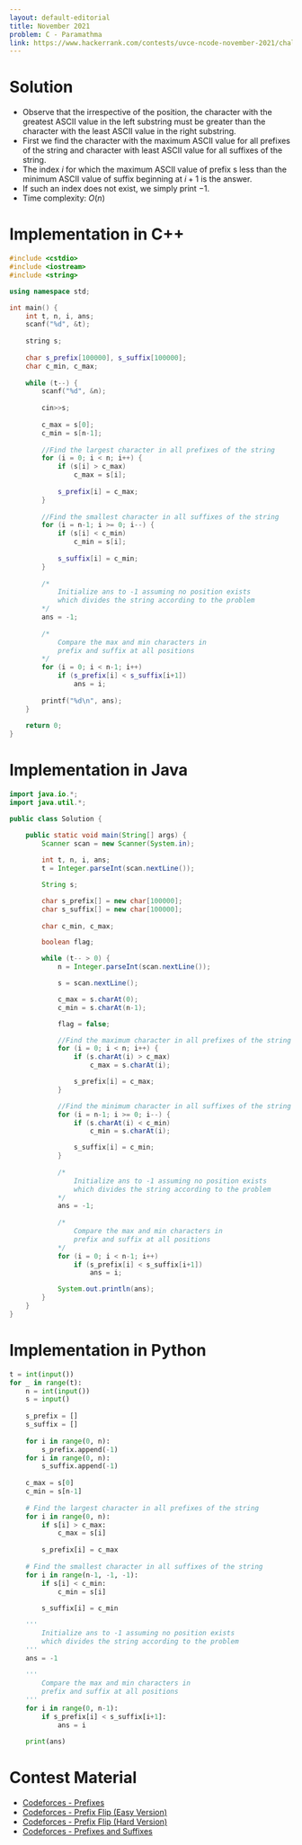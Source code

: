 ```yaml
---
layout: default-editorial
title: November 2021
problem: C - Paramathma
link: https://www.hackerrank.com/contests/uvce-ncode-november-2021/challenges/c-guess-the-index
---
```

# Solution

- Observe that the irrespective of the position, the character with the greatest ASCII value in the left substring must be greater than the character with the least ASCII value in the right substring.
- First we find the character with the maximum ASCII value for all prefixes of the string and character with least ASCII value for all suffixes of the string.
- The index $i$ for which the maximum ASCII value of prefix s less than the minimum ASCII value of suffix beginning at $i+1$ is the answer.
- If such an index does not exist, we simply print $-1$.
- Time complexity: $O(n)$

$$$$

# Implementation in C++

```cpp
#include <cstdio>
#include <iostream>
#include <string>

using namespace std;

int main() {
    int t, n, i, ans;
    scanf("%d", &t);
    
    string s;
    
    char s_prefix[100000], s_suffix[100000];
    char c_min, c_max;
    
    while (t--) {
        scanf("%d", &n);
        
        cin>>s;
        
        c_max = s[0];
        c_min = s[n-1];
        
        //Find the largest character in all prefixes of the string
        for (i = 0; i < n; i++) {
            if (s[i] > c_max)
                c_max = s[i];
            
            s_prefix[i] = c_max;
        }
        
        //Find the smallest character in all suffixes of the string
        for (i = n-1; i >= 0; i--) {
            if (s[i] < c_min)
                c_min = s[i];
            
            s_suffix[i] = c_min;
        }
        
        /*
            Initialize ans to -1 assuming no position exists
            which divides the string according to the problem
        */
        ans = -1;
        
        /*
            Compare the max and min characters in 
            prefix and suffix at all positions
        */
        for (i = 0; i < n-1; i++)
            if (s_prefix[i] < s_suffix[i+1])
                ans = i;
        
        printf("%d\n", ans);
    }
    
    return 0;
}


```

$$$$

# Implementation in Java

```java
import java.io.*;
import java.util.*;

public class Solution {

    public static void main(String[] args) {
        Scanner scan = new Scanner(System.in);
        
        int t, n, i, ans;
        t = Integer.parseInt(scan.nextLine());

        String s;

        char s_prefix[] = new char[100000];
        char s_suffix[] = new char[100000];
        
        char c_min, c_max;

        boolean flag;

        while (t-- > 0) {
            n = Integer.parseInt(scan.nextLine());

            s = scan.nextLine();

            c_max = s.charAt(0);
            c_min = s.charAt(n-1);

            flag = false;

            //Find the maximum character in all prefixes of the string
            for (i = 0; i < n; i++) {
                if (s.charAt(i) > c_max)
                    c_max = s.charAt(i);

                s_prefix[i] = c_max;
            }

            //Find the minimum character in all suffixes of the string
            for (i = n-1; i >= 0; i--) {
                if (s.charAt(i) < c_min)
                    c_min = s.charAt(i);

                s_suffix[i] = c_min;
            }
            
            /*
                Initialize ans to -1 assuming no position exists
                which divides the string according to the problem
            */
            ans = -1;
            
            /*
                Compare the max and min characters in 
                prefix and suffix at all positions
            */
            for (i = 0; i < n-1; i++)
                if (s_prefix[i] < s_suffix[i+1])
                    ans = i;

            System.out.println(ans);
        }
    }
}
```

$$$$

# Implementation in Python

```python
t = int(input())
for _ in range(t):
    n = int(input())
    s = input()
    
    s_prefix = []
    s_suffix = []
    
    for i in range(0, n):
        s_prefix.append(-1)
    for i in range(0, n):
        s_suffix.append(-1)
        
    c_max = s[0]
    c_min = s[n-1]
    
    # Find the largest character in all prefixes of the string
    for i in range(0, n):
        if s[i] > c_max:
            c_max = s[i]
            
        s_prefix[i] = c_max
        
    # Find the smallest character in all suffixes of the string
    for i in range(n-1, -1, -1):
        if s[i] < c_min:
            c_min = s[i]
            
        s_suffix[i] = c_min

    '''
        Initialize ans to -1 assuming no position exists
        which divides the string according to the problem
    '''
    ans = -1
    
    '''
        Compare the max and min characters in 
        prefix and suffix at all positions
    '''
    for i in range(0, n-1):
        if s_prefix[i] < s_suffix[i+1]:
            ans = i
            
    print(ans)
```

$$$$

# Contest Material

- [Codeforces - Prefixes](https://codeforces.com/problemset/problem/1216/A)
- [Codeforces - Prefix Flip (Easy Version)](https://codeforces.com/contest/1382/problem/C1)
- [Codeforces - Prefix Flip (Hard Version)](https://codeforces.com/contest/1382/problem/C2)
- [Codeforces - Prefixes and Suffixes](https://codeforces.com/problemset/problem/432/D)


